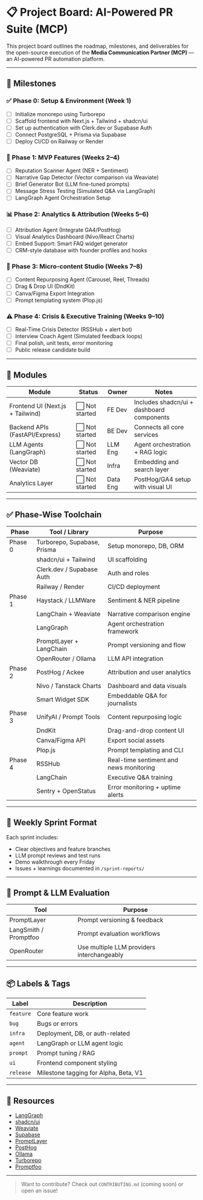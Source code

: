 # 📋 Project Board: AI-Powered PR Suite (MCP)

This project board outlines the roadmap, milestones, and deliverables for the open-source execution of the **Media Communication Partner (MCP)** — an AI-powered PR automation platform.

---

## 🚀 Milestones

### ✅ Phase 0: Setup & Environment (Week 1)

* [ ] Initialize monorepo using Turborepo
* [ ] Scaffold frontend with Next.js + Tailwind + shadcn/ui
* [ ] Set up authentication with Clerk.dev or Supabase Auth
* [ ] Connect PostgreSQL + Prisma via Supabase
* [ ] Deploy CI/CD on Railway or Render

### 🔄 Phase 1: MVP Features (Weeks 2–4)

* [ ] Reputation Scanner Agent (NER + Sentiment)
* [ ] Narrative Gap Detector (Vector comparison via Weaviate)
* [ ] Brief Generator Bot (LLM fine-tuned prompts)
* [ ] Message Stress Testing (Simulated Q\&A via LangGraph)
* [ ] LangGraph Agent Orchestration Setup

### 📊 Phase 2: Analytics & Attribution (Weeks 5–6)

* [ ] Attribution Agent (Integrate GA4/PostHog)
* [ ] Visual Analytics Dashboard (Nivo/React Charts)
* [ ] Embed Support: Smart FAQ widget generator
* [ ] CRM-style database with founder profiles and hooks

### 🎨 Phase 3: Micro-content Studio (Weeks 7–8)

* [ ] Content Repurposing Agent (Carousel, Reel, Threads)
* [ ] Drag & Drop UI (DndKit)
* [ ] Canva/Figma Export Integration
* [ ] Prompt templating system (Plop.js)

### ⚠️ Phase 4: Crisis & Executive Training (Weeks 9–10)

* [ ] Real-Time Crisis Detector (RSSHub + alert bot)
* [ ] Interview Coach Agent (Simulated feedback loops)
* [ ] Final polish, unit tests, error monitoring
* [ ] Public release candidate build

---

## 📁 Modules

| Module                           | Status        | Owner    | Notes                                     |
| -------------------------------- | ------------- | -------- | ----------------------------------------- |
| Frontend UI (Next.js + Tailwind) | ⬜ Not started | FE Dev   | Includes shadcn/ui + dashboard components |
| Backend APIs (FastAPI/Express)   | ⬜ Not started | BE Dev   | Connects all core services                |
| LLM Agents (LangGraph)           | ⬜ Not started | LLM Eng  | Agent orchestration + RAG logic           |
| Vector DB (Weaviate)             | ⬜ Not started | Infra    | Embedding and search layer                |
| Analytics Layer                  | ⬜ Not started | Data Eng | PostHog/GA4 setup with visual UI          |

---

## ✅ Phase-Wise Toolchain

| Phase   | Tool / Library              | Purpose                                 |
| ------- | --------------------------- | --------------------------------------- |
| Phase 0 | Turborepo, Supabase, Prisma | Setup monorepo, DB, ORM                 |
|         | shadcn/ui + Tailwind        | UI scaffolding                          |
|         | Clerk.dev / Supabase Auth   | Auth and roles                          |
|         | Railway / Render            | CI/CD deployment                        |
| Phase 1 | Haystack / LLMWare          | Sentiment & NER pipeline                |
|         | LangChain + Weaviate        | Narrative comparison engine             |
|         | LangGraph                   | Agent orchestration framework           |
|         | PromptLayer + LangChain     | Prompt versioning and flow              |
|         | OpenRouter / Ollama         | LLM API integration                     |
| Phase 2 | PostHog / Ackee             | Attribution and user analytics          |
|         | Nivo / Tanstack Charts      | Dashboard and data visuals              |
|         | Smart Widget SDK            | Embeddable Q\&A for journalists         |
| Phase 3 | UnifyAI / Prompt Tools      | Content repurposing logic               |
|         | DndKit                      | Drag-and-drop content UI                |
|         | Canva/Figma API             | Export social assets                    |
|         | Plop.js                     | Prompt templating and CLI               |
| Phase 4 | RSSHub                      | Real-time sentiment and news monitoring |
|         | LangChain                   | Executive Q\&A training                 |
|         | Sentry + OpenStatus         | Error monitoring + uptime alerts        |

---

## 📌 Weekly Sprint Format

Each sprint includes:

* Clear objectives and feature branches
* LLM prompt reviews and test runs
* Demo walkthrough every Friday
* Issues + learnings documented in `/sprint-reports/`

---

## 🧠 Prompt & LLM Evaluation

| Tool                  | Purpose                                    |
| --------------------- | ------------------------------------------ |
| PromptLayer           | Prompt versioning & feedback               |
| LangSmith / Promptfoo | Prompt evaluation workflows                |
| OpenRouter            | Use multiple LLM providers interchangeably |

---

## 📦 Labels & Tags

| Label     | Description                           |
| --------- | ------------------------------------- |
| `feature` | Core feature work                     |
| `bug`     | Bugs or errors                        |
| `infra`   | Deployment, DB, or auth-related       |
| `agent`   | LangGraph or LLM agent logic          |
| `prompt`  | Prompt tuning / RAG                   |
| `ui`      | Frontend component styling            |
| `release` | Milestone tagging for Alpha, Beta, V1 |

---


## 📎 Resources

* [LangGraph](https://github.com/langchain-ai/langgraph)
* [shadcn/ui](https://ui.shadcn.com/)
* [Weaviate](https://weaviate.io/)
* [Supabase](https://supabase.com/)
* [PromptLayer](https://www.promptlayer.com/)
* [PostHog](https://posthog.com/)
* [Ollama](https://ollama.com/)
* [Turborepo](https://turbo.build/repo)
* [Promptfoo](https://github.com/promptfoo/promptfoo)

---

> Want to contribute? Check out `CONTRIBUTING.md` (coming soon) or open an issue!
